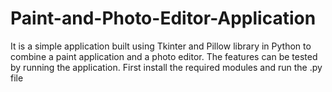 # Paint-and-Photo-Editor-Application

It is a simple application built using Tkinter and Pillow library in Python to combine a paint application and a photo editor.
The features can be tested by running the application.
First install the required modules and run the .py file


